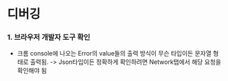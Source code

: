 # 디버깅

### 1. 브라우저 개발자 도구 확인

- 크롬 console에 나오는 Error의 value들의 출력 방식이 무슨 타입이든 문자열 형태로 출력됨.
  -> Json타입이든 정확하게 확인하려면 Network탭에서 해당 요청을 확인해야 됨